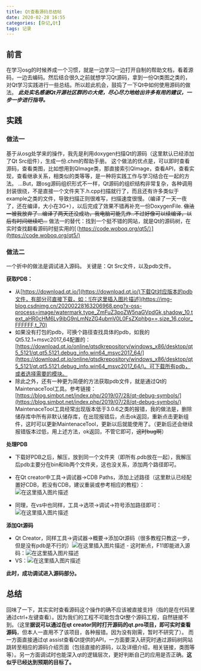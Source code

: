```yaml
---
title: Qt查看源码总结帖
date: 2020-02-28 16:55
categories: [杂记,Qt]
tags: 记录
---
```


## 前言

在学习osg的时候养成一个习惯，就是一边学习一边打开自制的帮助文档，看着源码，一边去编码。然后结合很久之前就想学习Qt源码，拿到一份Qt类图之类的，对Qt学习实践进行一些总结。所以趁此机会，鼓捣了一下Qt中如何使用源码的做法。
***此处实名感谢Qt开源社区群的の大佬，尽心尽力地给出许多有用的建议，一步一步进行指导。***

## 实践

### 做法一

基于从osg处学来的操作，我先是利用doxygen扫描Qt的源码（这里默认已经添加了Qt Src组件），生成一份.chm的帮助手册。
这个做法的优点是，可以即时查看源码，查看类图，比如想用到QImage类，那直接索引QImage，查看API，查看实现，查看继承关系，相类似的类等等，是一种将实践工作与学习结合在一起的方法。
...But，跟osg源码组织形式不一样，Qt源码的组织结构非常复杂，各种调用封装很绕，不是直接一个文件夹下.h.cpp扫描就行了，而且还有许多类似于example之类的文件，导致扫描正则很难写，扫描速度很慢。（编译了一天一夜了，还在编译，大小在3G+），以后完成了效果不错再补充一份DoxygenFile.
~~做法一被我放弃了...编译了两天还没成功，我电脑可能先炸..不过好像可以续编译，以后有时间继续吧...~~
做法一的替代：找到一个挺不错的网站，就是Qt的源码树，在实时查找翻看源码时挺实用的[（https://code.woboq.org/qt5/）](https://code.woboq.org/qt5/)

### 做法二

一个折中的做法是调试进入源码。
关键是：Qt Src文件，以及pdb文件。

**获取PDB：**

- 从[https://download.qt.io/](https://download.qt.io/)下载Qt对应版本的pdb文件，有部分可直接下载，如：![在这里插入图片描述](https://img-blog.csdnimg.cn/20200228163206968.png?x-oss-process=image/watermark,type_ZmFuZ3poZW5naGVpdGk,shadow_10,text_aHR0cHM6Ly9ibG9nLmNzZG4ubmV0L0FsZXphbg==,size_16,color_FFFFFF,t_70)
- 如果没有打包的pdb，可换个路径查找具体的pdb，如我的Qt5.12.1+msvc2017_64配置的：[https://download.qt.io/online/qtsdkrepository/windows_x86/desktop/qt5_5121/qt.qt5.5121.debug_info.win64_msvc2017_64/](https://download.qt.io/online/qtsdkrepository/windows_x86/desktop/qt5_5121/qt.qt5.5121.debug_info.win64_msvc2017_64/)。可下载所有pdb，或者选择需要的模块。
- 除此之外，还有一种更为简便的方法获取pdb文件，就是通过Qt的MaintenaceTool工具。参考链接：[https://blog.simbot.net/index.php/2019/07/28/qt-debug-symbols/](https://blog.simbot.net/index.php/2019/07/28/qt-debug-symbols/)
 MaintenaceTool工具经常出现版本低于3.0.6之类的报错，我的做法是，删除储存库中所有非默认储存库，在出现报错后，点击ok返回，重新点击更新组件，这时可以更新MaintenaceTool，更新以后就能使用了。（更新后还会继续报错版本过低，用上述方法，ok返回，不管它即可，~~这时bug啊~~）

**处理PDB**

- 下载好PDB之后，解压，放到同一个文件夹（即所有.pdb放在一起），我解压后pdb主要分在bin和lib两个文件夹，这也没关系，添加两个路径即可。
- 在Qt creator中工具->调试器->CDB Paths，添加上述路径（这里默认已经配置好CDB，若没有CDB，建议重装或参考相应的教程）：![在这里插入图片描述](https://img-blog.csdnimg.cn/20200228163759800.png?x-oss-process=image/watermark,type_ZmFuZ3poZW5naGVpdGk,shadow_10,text_aHR0cHM6Ly9ibG9nLmNzZG4ubmV0L0FsZXphbg==,size_16,color_FFFFFF,t_70)

- 同理，在vs中也同样，工具->选项->调试->符号添加路径即可：![在这里插入图片描述](https://img-blog.csdnimg.cn/20200228164114274.png?x-oss-process=image/watermark,type_ZmFuZ3poZW5naGVpdGk,shadow_10,text_aHR0cHM6Ly9ibG9nLmNzZG4ubmV0L0FsZXphbg==,size_16,color_FFFFFF,t_70)

**添加Qt源码**

- Qt Creator，同样工具->调试器->概要->添加Qt源码（很多教程只教这一步，但是没有pdb是不行的）![在这里插入图片描述](https://img-blog.csdnimg.cn/20200228165218358.png?x-oss-process=image/watermark,type_ZmFuZ3poZW5naGVpdGk,shadow_10,text_aHR0cHM6Ly9ibG9nLmNzZG4ubmV0L0FsZXphbg==,size_16,color_FFFFFF,t_70) - 这时断点，F11即能进入源码：![在这里插入图片描述](https://img-blog.csdnimg.cn/20200228164008805.png?x-oss-process=image/watermark,type_ZmFuZ3poZW5naGVpdGk,shadow_10,text_aHR0cHM6Ly9ibG9nLmNzZG4ubmV0L0FsZXphbg==,size_16,color_FFFFFF,t_70)
- VS：![在这里插入图片描述](https://img-blog.csdnimg.cn/20200228165440173.png?x-oss-process=image/watermark,type_ZmFuZ3poZW5naGVpdGk,shadow_10,text_aHR0cHM6Ly9ibG9nLmNzZG4ubmV0L0FsZXphbg==,size_16,color_FFFFFF,t_70)

**此时，成功调试进入源码部分。**

## 总结

回味了一下，其实实时查看源码这个操作的确不应该被直接支持（指的是在代码里通过ctrl+左键查看）。因为我们的工程不可能包含Qt整个源码工程，自然链接不到。（这里**据说可以通过在qt creator同时打开源码的qt.pro项目，即可实时查看源码**，但本人一直用不了该项目，各种报错。因为没有刚需，暂时不研究了）。
而一方面直接通过qt assist查看Qt提供的API，一方面要深入研究时通过源码树网站跳转至相应的源码介绍页面（包括直接的源码，以及详细介绍，相关链接，类图等等）。另一方面调试时也能深入qt的逻辑层次，更好判断自己的应用是否正确。**这似乎已经达到预期的目标了。**
